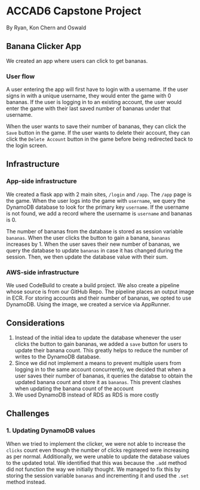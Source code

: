 # ACCAD6 Capstone Project
By Ryan, Kon Chern and Oswald

## Banana Clicker App
We created an app where users can click to get bananas. 

### User flow
A user entering the app will first have to login with a username. If the user signs in with a unique username, they would enter the game with 0 bananas. If the user is logging in to an existing account, the user would enter the game with their last saved number of bananas under that username. 

When the user wants to save their number of bananas, they can click the `Save` button in the game. If the user wants to delete their account, they can click the `Delete Account` button in the game before being redirected back to the login screen. 

## Infrastructure

### App-side infrastructure
We created a flask app with 2 main sites, `/login` and `/app`. The `/app` page is the game. When the user logs into the game with `username`, we query the DynamoDB database to look for the primary key `username`. If the username is not found, we add a record where the username is `username` and bananas is 0.

The number of bananas from the database is stored as session variable `bananas`. When the user clicks the button to gain a banana, `bananas` increases by 1. When the user saves their new number of bananas, we query the database to update `bananas` in case it has changed during the session. Then, we then update the database value with their sum.

### AWS-side infrastructure
We used CodeBuild to create a build project. We also create a pipeline whose source is from our GitHub Repo. The pipeline places an output image in ECR. For storing accounts and their number of bananas, we opted to use DynamoDB. Using the image, we created a service via AppRunner. 


## Considerations
1. Instead of the initial idea to update the database whenever the user clicks the button to gain bananas, we added a `save` button for users to update their banana count. This greatly helps to reduce the number of writes to the DynamoDB database.
2. Since we did not implement a means to prevent multiple users from logging in to the same account concurrently, we decided that when a user saves their number of bananas, it queries the databse to obtain the updated banana count and store it as `bananas`. This prevent clashes when updating the banana count of the account
3. We used DynamoDB instead of RDS as RDS is more costly

## Challenges

### 1. Updating DynamoDB values
When we tried to implement the clicker, we were not able to increase the `clicks` count even though the number of clicks registered were increasing as per normal. Additionally, we were unable to update the database values to the updated total. We identified that this was because the `.add` method did not function the way we initially thought. We managed to fix this by storing the session variable `bananas` and incrementing it and used the `.set` method instead.